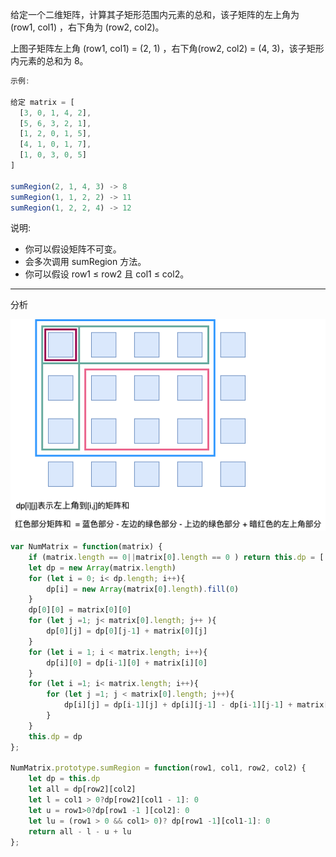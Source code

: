 给定一个二维矩阵，计算其子矩形范围内元素的总和，该子矩阵的左上角为 (row1, col1) ，右下角为 (row2, col2)。

上图子矩阵左上角 (row1, col1) = (2, 1) ，右下角(row2, col2) = (4, 3)，该子矩形内元素的总和为 8。

```javascript
示例:

给定 matrix = [
  [3, 0, 1, 4, 2],
  [5, 6, 3, 2, 1],
  [1, 2, 0, 1, 5],
  [4, 1, 0, 1, 7],
  [1, 0, 3, 0, 5]
]

sumRegion(2, 1, 4, 3) -> 8
sumRegion(1, 1, 2, 2) -> 11
sumRegion(1, 2, 2, 4) -> 12
```

说明:

- 你可以假设矩阵不可变。
- 会多次调用 sumRegion 方法。
- 你可以假设 row1 ≤ row2 且 col1 ≤ col2。

---

分析

![range-sum-query-2d-immutable](../images/304.range-sum-query-2d-immutable.png)

```javascript
var NumMatrix = function(matrix) {
    if (matrix.length == 0||matrix[0].length == 0 ) return this.dp = [[]]
    let dp = new Array(matrix.length)
    for (let i = 0; i< dp.length; i++){
        dp[i] = new Array(matrix[0].length).fill(0)
    }
    dp[0][0] = matrix[0][0]
    for (let j =1; j< matrix[0].length; j++ ){
        dp[0][j] = dp[0][j-1] + matrix[0][j]
    }
    for (let i = 1; i < matrix.length; i++){
        dp[i][0] = dp[i-1][0] + matrix[i][0]
    }
    for (let i =1; i< matrix.length; i++){
        for (let j =1; j < matrix[0].length; j++){
            dp[i][j] = dp[i-1][j] + dp[i][j-1] - dp[i-1][j-1] + matrix[i][j]
        }
    }
    this.dp = dp
};

NumMatrix.prototype.sumRegion = function(row1, col1, row2, col2) {
    let dp = this.dp
    let all = dp[row2][col2]
    let l = col1 > 0?dp[row2][col1 - 1]: 0
    let u = row1>0?dp[row1 -1 ][col2]: 0
    let lu = (row1 > 0 && col1> 0)? dp[row1 -1][col1-1]: 0
    return all - l - u + lu
};
```
